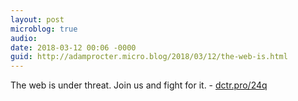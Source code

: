 ```yaml
---
layout: post
microblog: true
audio: 
date: 2018-03-12 00:06 -0000
guid: http://adamprocter.micro.blog/2018/03/12/the-web-is.html
---
```

The web is under threat. Join us and fight for it. - [dctr.pro/24q](http://dctr.pro/24q)
